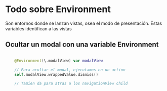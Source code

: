 # Todo sobre Environment

Son entornos donde se lanzan vistas, osea el modo de presentación. Estas variables identifican a las vistas

## Ocultar un modal con una variable Environment

```swift

	@Environment(\.modalView) var modalView

	// Para ocultar el modal, ejecutamos en un action
	self.modalView.wrappedValue.dismiss()

	// Tamien da para atras a los navigationView child

```

